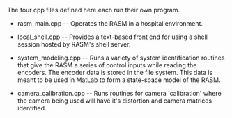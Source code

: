 The four cpp files defined here each run their own program.

* rasm_main.cpp -- Operates the RASM in a hospital environment.

* local_shell.cpp -- Provides a text-based front end for using a shell session hosted by RASM's shell server.

* system_modeling.cpp -- Runs a variety of system identification routines that give the RASM a series of control inputs while reading the encoders. The encoder data is stored in the file system. This data is meant to be used in MatLab to form a state-space model of the RASM.

* camera_calibration.cpp -- Runs routines for camera 'calibration' where the camera being used will have it's distortion and camera matrices identified.
